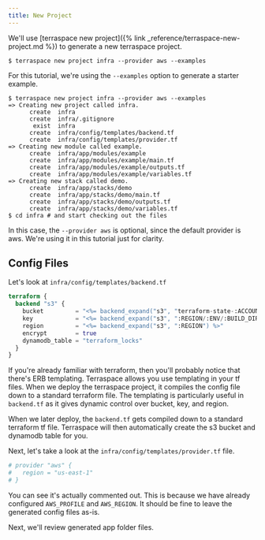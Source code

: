 ```yaml
---
title: New Project
---
```


We'll use [terraspace new project]({% link _reference/terraspace-new-project.md %}) to generate a new terraspace project.

    $ terraspace new project infra --provider aws --examples

For this tutorial, we're using the `--examples` option to generate a starter example.

    $ terraspace new project infra --provider aws --examples
    => Creating new project called infra.
          create  infra
          create  infra/.gitignore
           exist  infra
          create  infra/config/templates/backend.tf
          create  infra/config/templates/provider.tf
    => Creating new module called example.
          create  infra/app/modules/example
          create  infra/app/modules/example/main.tf
          create  infra/app/modules/example/outputs.tf
          create  infra/app/modules/example/variables.tf
    => Creating new stack called demo.
          create  infra/app/stacks/demo
          create  infra/app/stacks/demo/main.tf
          create  infra/app/stacks/demo/outputs.tf
          create  infra/app/stacks/demo/variables.tf
    $ cd infra # and start checking out the files

In this case, the `--provider aws` is optional, since the default provider is aws. We're using it in this tutorial just for clarity.

## Config Files

Let's look at `infra/config/templates/backend.tf`

```terraform
terraform {
  backend "s3" {
    bucket         = "<%= backend_expand("s3", "terraform-state-:ACCOUNT-:REGION-:ENV") %>"
    key            = "<%= backend_expand("s3", ":REGION/:ENV/:BUILD_DIR/terraform.tfstate") %>" # variable notation expanded by terraspace IE: us-west-2/dev/modules/vm/terraform.tfstate
    region         = "<%= backend_expand("s3", ":REGION") %>"
    encrypt        = true
    dynamodb_table = "terraform_locks"
  }
}
```

If you're already familiar with terraform, then you'll probably notice that there's ERB templating.  Terraspace allows you use templating in your tf files. When we deploy the terraspace project, it compiles the config file down to a standard terraform file. The templating is particularly useful in `backend.tf` as it gives dynamic control over bucket, key, and region.

When we later deploy, the `backend.tf` gets compiled down to a standard terraform tf file. Terraspace will then automatically create the s3 bucket and dynamodb table for you.

Next, let's take a look at the `infra/config/templates/provider.tf` file.

```terraform
# provider "aws" {
#   region = "us-east-1"
# }
```

You can see it's actually commented out. This is because we have already configured `AWS_PROFILE` and `AWS_REGION`. It should be fine to leave the generated config files as-is.

Next, we'll review generated app folder files.
